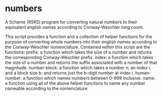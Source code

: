 # numbers
A Scheme (R5RS) program for converting natural numbers to their equivalent english names according to Conway-Weschler long count.

This script provides a function and a collection of helper functions for the purpose of converting whole numbers into their english names according to the Conway-Weschler nomenclature.
Contained within this script are the functions:
prefix: a function which takes the size of a number and returns the corresponding Conway-Weschler prefix.
index: a function which takes the size of a number and returns the suffix associated with a number of that magnitude.
number-block: a function which takes a number n, an index i, and a block size b; and returns just the b-digit number at index i.
human-number: a function which names numbers between 0-999 inclusive.
name: a function using all of the above helper functions to name any number nameable according to the nomenclature.
